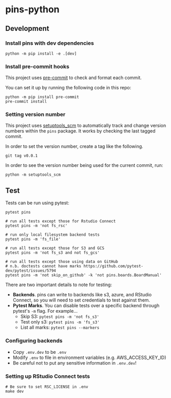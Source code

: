 # pins-python

## Development

### Install pins with dev dependencies

```shell
python -m pip install -e .[dev]
```

### Install pre-commit hooks

This project uses [pre-commit](https://pre-commit.com/) to check and format each commit.

You can set it up by running the following code in this repo:

```
python -m pip install pre-commit
pre-commit install
```

### Setting version number

This project uses [setuptools_scm](https://github.com/pypa/setuptools_scm) to
automatically track and change version numbers within the `pins` package.
It works by checking the last tagged commit.

In order to set the version number, create a tag like the following.

```shell
git tag v0.0.1
```

In order to see the version number being used for the current commit, run:

```
python -m setuptools_scm
```

## Test

Tests can be run using pytest:

```shell
pytest pins

# run all tests except those for Rstudio Connect
pytest pins -m 'not fs_rsc'

# run only local filesystem backend tests
pytest pins -m 'fs_file'

# run all tests except those for S3 and GCS
pytest pins -m 'not fs_s3 and not fs_gcs'

# run all tests except those using data on GitHub
# n.b. doctests cannot have marks https://github.com/pytest-dev/pytest/issues/5794
pytest pins -m 'not skip_on_github' -k 'not pins.boards.BoardManual'
```

There are two important details to note for testing:

* **Backends**. pins can write to backends like s3, azure, and RStudio Connect, so you
    will need to set credentials to test against them.
* **Pytest Marks**. You can disable tests over a specific backend through pytest's
    `-m` flag. For example...
  * Skip S3: `pytest pins -m 'not fs_s3'`
  * Test only s3: `pytest pins -m 'fs_s3'`
  * List all marks: `pytest pins --markers`

### Configuring backends

* Copy `.env.dev` to be `.env`
* Modify `.env` to file in environment variables (e.g. AWS_ACCESS_KEY_ID)
* Be careful not to put any sensitive information in `.env.dev`!

### Setting up RStudio Connect tests

```
# Be sure to set RSC_LICENSE in .env
make dev
```
